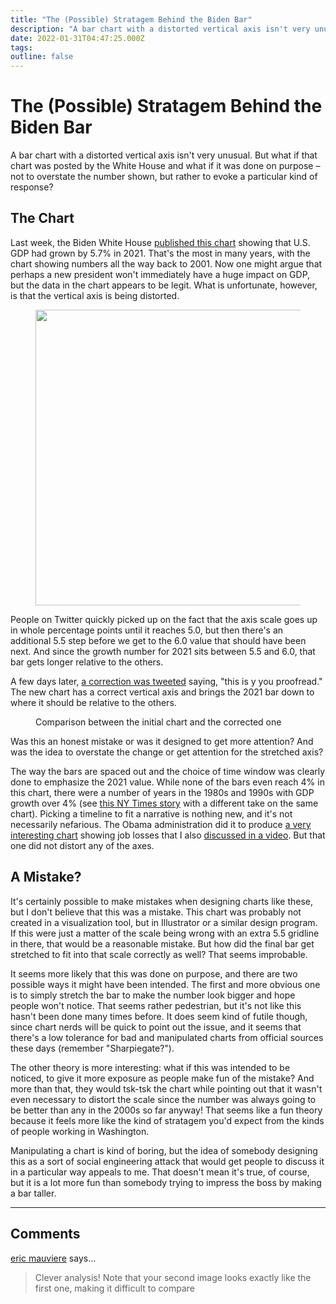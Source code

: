 ```yaml
---
title: "The (Possible) Stratagem Behind the Biden Bar"
description: "A bar chart with a distorted vertical axis isn't very unusual. But what if that chart was posted by the White House and what if it was done on purpose – not to overstate the number shown, but rather to evoke a particular kind of response?"
date: 2022-01-31T04:47:25.000Z
tags: 
outline: false
---
```


# The (Possible) Stratagem Behind the Biden Bar

A bar chart with a distorted vertical axis isn't very unusual. But what if that chart was posted by the White House and what if it was done on purpose – not to overstate the number shown, but rather to evoke a particular kind of response?

<h2 id="the-chart">The Chart</h2>

Last week, the Biden White House <a href="https://twitter.com/WhiteHouse/status/1486709480351952901">published this chart</a> showing that U.S. GDP had grown by 5.7% in 2021. That's the most in many years, with the chart showing numbers all the way back to 2001. Now one might argue that perhaps a new president won't immediately have a huge impact on GDP, but the data in the chart appears to be legit. What is unfortunate, however, is that the vertical axis is being distorted.

<figure class="wp-block-image size-large is-resized"><img src="https://eagereyes.org/wp-content/uploads/2022/01/economic-growth-1-1320x744.jpeg" alt="" class="wp-image-98192" width="840" height="473"/></figure>

People on Twitter quickly picked up on the fact that the axis scale goes up in whole percentage points until it reaches 5.0, but then there's an additional 5.5 step before we get to the 6.0 value that should have been next. And since the growth number for 2021 sits between 5.5 and 6.0, that bar gets longer relative to the others.

A few days later, <a href="https://twitter.com/WhiteHouse/status/1486838940707524617">a correction was tweeted</a> saying, "this is y you proofread." The new chart has a correct vertical axis and brings the 2021 bar down to where it should be relative to the others.

<figure class="wp-block-image size-large"><img src="https://eagereyes.org/wp-content/uploads/2022/01/economic-growth-comparison-2-1320x742.gif" alt="" class="wp-image-98195"/><figcaption>Comparison between the initial chart and the corrected one</figcaption></figure>

Was this an honest mistake or was it designed to get more attention? And was the idea to overstate the change or get attention for the stretched axis?

The way the bars are spaced out and the choice of time window was clearly done to emphasize the 2021 value. While none of the bars even reach 4% in this chart, there were a number of years in the 1980s and 1990s with GDP growth over 4% (see <a href="https://www.nytimes.com/2022/01/27/business/us-gdp-4q-2021.html">this NY Times story</a> with a different take on the same chart). Picking a timeline to fit a narrative is nothing new, and it's not necessarily nefarious. The Obama administration did it to produce <a href="https://eagereyes.org/blog/2012/bikini-chart" data-type="post" data-id="1662">a very interesting chart</a> showing job losses that I also <a href="https://eagereyes.org/blog/2021/new-video-chart-appreciation-iraqs-bloody-toll-by-simon-scarr" data-type="post" data-id="97374">discussed in a video</a>. But that one did not distort any of the axes.

<h2 id="a-mistake">A Mistake?</h2>

It's certainly possible to make mistakes when designing charts like these, but I don't believe that this was a mistake. This chart was probably not created in a visualization tool, but in Illustrator or a similar design program. If this were just a matter of the scale being wrong with an extra 5.5 gridline in there, that would be a reasonable mistake. But how did the final bar get stretched to fit into that scale correctly as well? That seems improbable.

It seems more likely that this was done on purpose, and there are two possible ways it might have been intended. The first and more obvious one is to simply stretch the bar to make the number look bigger and hope people won't notice. That seems rather pedestrian, but it's not like this hasn't been done many times before. It does seem kind of futile though, since chart nerds will be quick to point out the issue, and it seems that there's a low tolerance for bad and manipulated charts from official sources these days (remember "Sharpiegate?").

The other theory is more interesting: what if this was intended to be noticed, to give it more exposure as people make fun of the mistake? And more than that, they would tsk-tsk the chart while pointing out that it wasn't even necessary to distort the scale since the number was always going to be better than any in the 2000s so far anyway! That seems like a fun theory because it feels more like the kind of stratagem you'd expect from the kinds of people working in Washington.

Manipulating a chart is kind of boring, but the idea of somebody designing this as a sort of social engineering attack that would get people to discuss it in a particular way appeals to me. That doesn't mean it's true, of course, but it is a lot more fun than somebody trying to impress the boss by making a bar taller.


---
## Comments

<a href="https://www.icem7.fr" rel="nofollow noopener" target="_blank">eric mauviere</a> says…
>	Clever analysis! Note that your second image looks exactly like the first one, making it difficult to compare


